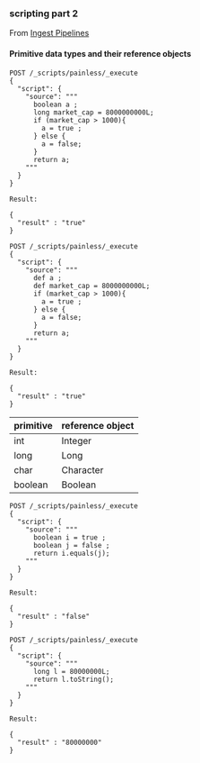 ### scripting part 2

From [Ingest Pipelines](https://cdax.ch/2022/01/30/elastic-workshop-2-ingest-pipelines/)

#### Primitive data types and their reference objects

```
POST /_scripts/painless/_execute
{
  "script": {
    "source": """
      boolean a ;
      long market_cap = 8000000000L;
      if (market_cap > 1000){
        a = true ;
      } else {
        a = false;
      }
      return a;
    """
  }
}

Result:

{
  "result" : "true"
}
```

```
POST /_scripts/painless/_execute
{
  "script": {
    "source": """
      def a ;
      def market_cap = 8000000000L;
      if (market_cap > 1000){
        a = true ;
      } else {
        a = false;
      }
      return a;
    """
  }
}

Result:

{
  "result" : "true"
}
```


|primitive    | reference object
|-------------|-----------
|int          | Integer
|long         | Long
|char         | Character
|boolean      | Boolean

```
POST /_scripts/painless/_execute
{
  "script": {
    "source": """
      boolean i = true ;
      boolean j = false ;
      return i.equals(j);
    """
  }
}

Result:

{
  "result" : "false"
}
```

```
POST /_scripts/painless/_execute
{
  "script": {
    "source": """
      long l = 80000000L;
      return l.toString();
    """
  }
}

Result:

{
  "result" : "80000000"
}
```
